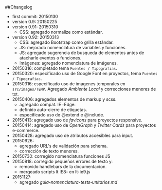 ##Changelog
- first commit: 20150130
- version 0.9: 20150225
- version 0.91: 20150310
	- CSS: agregado normalize como estándar.
- version 0.92: 20150313
	- 	CSS: agregado Bootstrap como grilla estándar.
	-  JS: mejorado nomenclatura de variables y funciones.
	-  JS: agregado sugerencia de busqueda de elementos antes de atacharle eventos o funciones.
	-  Imágenes: agregado nomenclatura de imágenes.
- 20150316: completado tema `Fuentes / Tipografias`.
- 20150320: especificado uso de Google Font en proyectos, tema `Fuentes / Tipografias`.
- 20150316: especificado uso de imágenes temporales en `src/images/TEMP`. Agregado *Ambiente Local* y correcciones menores de txt.
- 20150406: agregados elementos de markup y scss.
	- agregado compat. IE=Edge.
	- definido auto-cierre de etiquetas.
	- especificado uso de @extend e @include.
- 20150413: agregado uso de *favicons* para proyectos responsive.
- 20150414: agregado uso de *OpenGraph* y *Twitter Cards* para proyectos e-commerce.
- 20150428: agregado uso de atributos accesibles para input.
- 20150626: 
	- agregado URL's de validación para schema.
	- corrección de texto menores. 
- 20150730: corregido nomenclatura funciones JS
- 20150818: corregido pequeños errores de texto y:
	- removido handlebars de la documentacion.
	- mergeado scripts lt IE8- en lt-ie9.js
- 20151127:
	- agregado *guia-nomenclatura-tests-unitarios.md*
